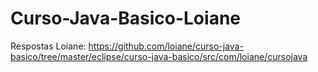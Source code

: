 # Curso-Java-Basico-Loiane

Respostas Loiane:
https://github.com/loiane/curso-java-basico/tree/master/eclipse/curso-java-basico/src/com/loiane/cursojava
